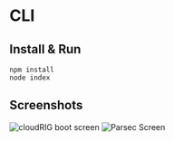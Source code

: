 # CLI

## Install & Run

    npm install
    node index

## Screenshots

<img alt="cloudRIG boot screen" src="https://user-images.githubusercontent.com/348091/31599523-1df1ff3e-b253-11e7-9afc-22b37d4cec04.png">
<img alt="Parsec Screen" src="https://user-images.githubusercontent.com/348091/31599767-06218612-b254-11e7-951e-5d9b4f9f106d.png">
